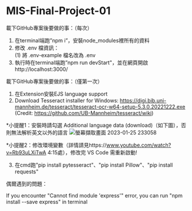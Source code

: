 # MIS-Final-Project-01
載下GitHub專案後要做的事：（每次）
1. 在terminal端跑”npm i”，安裝node_modules裡所有的資料
2. 修改 .env 檔資訊：\
(1) 將 .env-example 檔名改為 .env
3. 執行時在terminal端跑”npm run devStart"，並在網頁開啟http://localhost:3000/ 

載下GitHub專案後要做的事：（僅第一次）
1. 在Extension安裝EJS language support
2. Download Tesseract installer for Windows: https://digi.bib.uni-mannheim.de/tesseract/tesseract-ocr-w64-setup-5.3.0.20221222.exe
(Credit: https://github.com/UB-Mannheim/tesseract/wiki)

*小提醒1：安裝時請勾選 Additional language data (download)（如下圖），否則無法解析英文以外的語言
![螢幕擷取畫面 2023-01-25 233058](https://user-images.githubusercontent.com/62171839/214606410-bb5415f9-b9e4-4fa4-966f-98e565d7a51d.png)

*小提醒2：修改環境變數（詳情請見https://www.youtube.com/watch?v=Rb93uLXiTwA 4:15處），修改完 VS Code 需重新啟動!

3. 在cmd跑"pip install pytesseract"、"pip install Pillow"、"pip install requests"

偶爾遇到的問題：

If you encounter "Cannot find module 'express'" error, you can run "npm install --save express" in terminal
